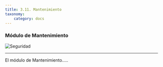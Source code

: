 ```yaml
---
title: 3.11. Mantenimiento
taxonomy:
	category: docs
---
```


### Módulo de Mantenimiento

![Seguridad](../../imagenes/modulos/mantenimiento/mantenimiento_64x64.png?lightbox=100&resize=200)

<hr/>

El módulo de Mantenimiento.....
